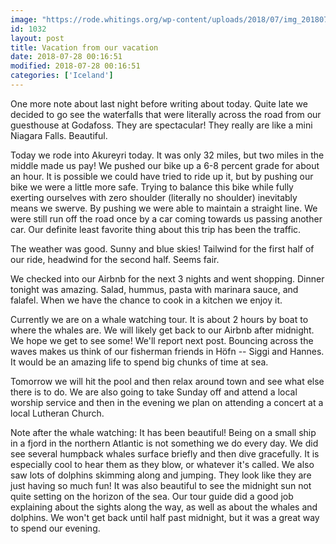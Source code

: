 ```yaml
---
image: "https://rode.whitings.org/wp-content/uploads/2018/07/img_20180728_172028.jpg"
id: 1032
layout: post
title: Vacation from our vacation
date: 2018-07-28 00:16:51
modified: 2018-07-28 00:16:51
categories: ['Iceland']
---
```


One more note about last night before writing about today. Quite late we decided to go see the waterfalls that were literally across the road from our guesthouse at Godafoss. They are spectacular! They really are like a mini Niagara Falls. Beautiful.

Today we rode into Akureyri today. It was only 32 miles, but two miles in the middle made us pay! We pushed our bike up a 6-8 percent grade for about an hour. It is possible we could have tried to ride up it, but by pushing our bike we were a little more safe. Trying to balance this bike while fully exerting ourselves with zero shoulder (literally no shoulder) inevitably means we swerve. By pushing we were able to maintain a straight line. We were still run off the road once by a car coming towards us passing another car. Our definite least favorite thing about this trip has been the traffic.

The weather was good. Sunny and blue skies! Tailwind for the first half of our ride, headwind for the second half. Seems fair.

We checked into our Airbnb for the next 3 nights and went shopping. Dinner tonight was amazing. Salad, hummus, pasta with marinara sauce, and falafel. When we have the chance to cook in a kitchen we enjoy it.

Currently we are on a whale watching tour. It is about 2 hours by boat to where the whales are. We will likely get back to our Airbnb after midnight. We hope we get to see some! We'll report next post. Bouncing across the waves makes us think of our fisherman friends in Höfn -- Siggi and Hannes. It would be an amazing life to spend big chunks of time at sea.

Tomorrow we will hit the pool and then relax around town and see what else there is to do. We are also going to take Sunday off and attend a local worship service and then in the evening we plan on attending a concert at a local Lutheran Church.

Note after the whale watching: It has been beautiful! Being on a small ship in a fjord in the northern Atlantic is not something we do every day. We did see several humpback whales surface briefly and then dive gracefully. It is especially cool to hear them as they blow, or whatever it's called. We also saw lots of dolphins skimming along and jumping. They look like they are just having so much fun! It was also beautiful to see the midnight sun not quite setting on the horizon of the sea. Our tour guide did a good job explaining about the sights along the way, as well as about the whales and dolphins. We won't get back until half past midnight, but it was a great way to spend our evening.
